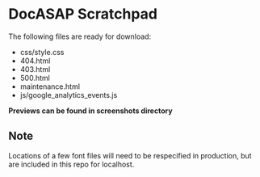 DocASAP Scratchpad
==================

The following files are ready for download:
  * css/style.css
  * 404.html
  * 403.html
  * 500.html
  * maintenance.html
  * js/google_analytics_events.js


**Previews can be found in screenshots directory**



Note
----

Locations of a few font files will need to be respecified in production, but are included in this repo for localhost.
